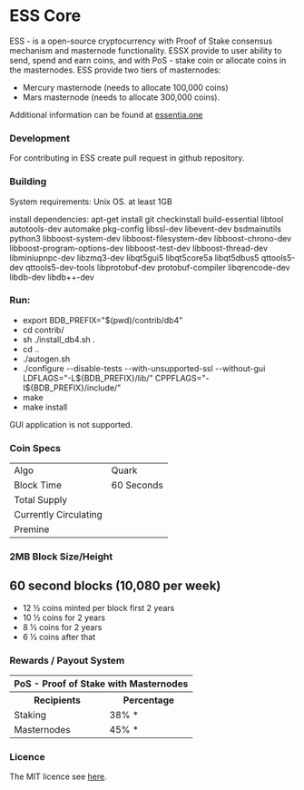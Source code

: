 ESS Core
=====================================

ESS - is a open-source cryptocurrency with Proof of Stake consensus mechanism and masternode functionality. ESSX provide to user ability to send, spend and earn coins, and with PoS - stake coin or allocate coins in the masternodes. 
ESS provide two tiers of masternodes: 
  - Mercury masternode (needs to allocate 100,000 coins)
  - Mars masternode (needs to allocate 300,000 coins).


Additional information can be found at [essentia.one](http://www.essentia.one) 

### Development
For contributing in ESS create pull request in github repository.

### Building
System requirements:
Unix OS.
at least 1GB 

install dependencies:
apt-get install git checkinstall build-essential libtool autotools-dev automake pkg-config libssl-dev libevent-dev bsdmainutils python3 libboost-system-dev libboost-filesystem-dev libboost-chrono-dev libboost-program-options-dev libboost-test-dev libboost-thread-dev libminiupnpc-dev libzmq3-dev libqt5gui5 libqt5core5a libqt5dbus5 qttools5-dev qttools5-dev-tools libprotobuf-dev protobuf-compiler libqrencode-dev libdb-dev libdb++-dev

### Run:
 - export BDB_PREFIX="$(pwd)/contrib/db4"
 - cd contrib/
 - sh ./install_db4.sh .
 - cd .. 
 - ./autogen.sh
 - ./configure --disable-tests --with-unsupported-ssl --without-gui LDFLAGS="-L${BDB_PREFIX}/lib/" CPPFLAGS="-I${BDB_PREFIX}/include/"
 - make
 - make install

GUI application is not supported.


### Coin Specs
<table>
<tr><td>Algo</td><td>Quark</td></tr>
<tr><td>Block Time</td><td>60 Seconds</td></tr>
<tr><td>Total Supply</td><td> </td></tr>
<tr><td>Currently Circulating</td><td> </td></tr>
<tr><td>Premine</td><td> </td></tr>
</table>

### 2MB Block Size/Height

<p>
<h2>60 second blocks (10,080 per week)</h2>
<ul>
  <li>12 ½ coins minted per block first 2 years</li>
  <li>10 ½ coins for 2 years</li>
  <li>8 ½ coins for 2 years</li>
  <li>6 ½ coins after that</li>
</ul>
</p>

### Rewards / Payout System

<table>
<th colspan=4>PoS - Proof of Stake with Masternodes</th>
<tr><th>Recipients</th><th>Percentage</th></tr>
<tr><td>Staking</td><td>38% *</td></tr>
<tr><td>Masternodes</td><td>45% *</td></tr>
</table>

### Licence
The MIT licence see [here](https://opensource.org/licenses/MIT).
